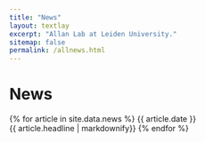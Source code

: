 ```yaml
---
title: "News"
layout: textlay
excerpt: "Allan Lab at Leiden University."
sitemap: false
permalink: /allnews.html
---
```


# News

{% for article in site.data.news %}
    {{ article.date }} <br> {{ article.headline | markdownify}}
{% endfor %}

